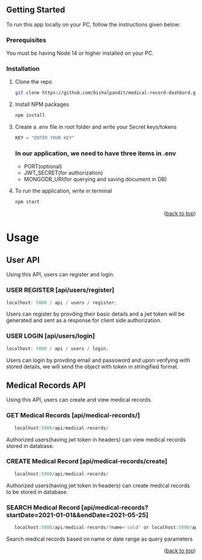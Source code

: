 <!-- GETTING STARTED -->

## Getting Started

To run this app locally on your PC, follow the instructions given below:

### Prerequisites

You must be having Node 14 or higher installed on your PC.



### Installation

1. Clone the repo
   ```sh
   git clone https://github.com/bishalpandit/medical-record-dashbord.git
   ```
2. Install NPM packages
   ```sh
   npm install
   ```
3. Create a .env file in root folder and write your Secret keys/tokens

   ```js
   KEY = "ENTER YOUR KEY"
   ```

   ### In our application, we need to have three items in .env

   - PORT(optional)
   - JWT_SECRET(for authorization)
   - MONGODB_URI(for querying and saving document in DB)

4. To run the application, write in terminal
   ```sh
   npm start
   ```

<p align="right">(<a href="#top">back to top</a>)</p>

<!-- USAGE EXAMPLES -->

# Usage

## User API

Using this API, users can register and login.

### USER REGISTER [api/users/register]

```js
localhost: 5000 / api / users / register;
```

Users can register by provding their basic details and
a jwt token will be generated and sent as a response for client side authorization.

### USER LOGIN [api/users/login]

```js
localhost: 5000 / api / users / login;
```

Users can login by provding email and passoword and
upon verifying with stored details, we will send the object with token in stringified format.

## Medical Records API

Using this API, users can create and view medical records.

### GET Medical Records [api/medical-records/]

```js
   localhost:5000/api/medical-records/
```

Authorized users(having jwt token in headers) can view
medical records stored in database.

### CREATE Medical Record [api/medical-records/create]

```js
   localhost:5000/api/medical-records/
```

Authorized users(having jwt token in headers) can create medical records to be stored in database.

### SEARCH Medical Record [api/medical-records?startDate=2021-01-01&&endDate=2021-05-25]

```js
   localhost:5000/api/medical-records/?name='cold' or localhost:5000/api/medical-records/?startDate=2021-01-01&&endDate=2021-05-25
```

Search medical records based on name or date range as 
query parameters

<p align="right">(<a href="#top">back to top</a>)</p>
